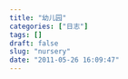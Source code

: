 ```yaml
---
title: "幼儿园"
categories: ["日志"]
tags: []
draft: false
slug: "nursery"
date: "2011-05-26 16:09:47"
---
```


